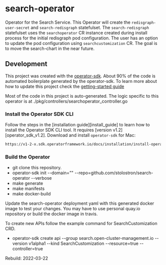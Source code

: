 # search-operator

Operator for the Search Service.
This Operator will create the `redisgraph-user-secret` and `search-redisgraph` statefulset. The `search-redisgraph` statefulset uses the `searchoperator` CR instance created during install process for the initial redisgraph pod configuration. The user has an option to update the pod configuration using `searchcustomization` CR.  The goal is to move the search-chart in the near future.

## Development

This project was created with the [operator-sdk](https://v1-2-x.sdk.operatorframework.io/docs/).  About 90% of the code is automated boilerplate generated by the operator-sdk.
To learn more about how to update this project check the [getting-started guide](https://v1-2-x.sdk.operatorframework.io/docs/)

Most of the code in this project is auto-generated.  The logic specific to this operator is at ./pkg/controllers/searchoperator_controller.go

### Install the Operator SDK CLI

Follow the steps in the [installation guide][install_guide] to learn how to install the Operator SDK CLI tool. It requires [version v1.2][operator_sdk_v1.2].
Download and install `operator-sdk` for Mac:

```bash
https://v1-2-x.sdk.operatorframework.io/docs/installation/install-operator-sdk/
```

### Build the Operator

- git clone this repository.
- operator-sdk init --domain="" --repo=github.com/stolostron/search-operator   --verbose
- make generate
- make manifests
- make docker-build

Update the search-operator deployment yaml with this generated docker image to test your changes. You may have to use personal quay.io repository or build the docker image in travis.

To create new APIs follow the example command for SearchCustomization CRD.

- operator-sdk create api --group search.open-cluster-management.io  --version v1alpha1 --kind SearchCustomization --resource=true --controller=true

Rebuild: 2022-03-22
